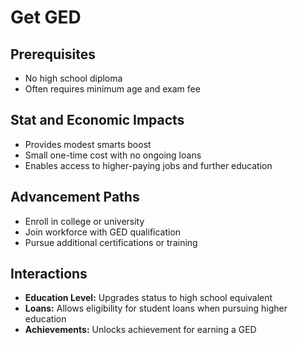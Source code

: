 # Get GED

## Prerequisites
- No high school diploma
- Often requires minimum age and exam fee

## Stat and Economic Impacts
- Provides modest smarts boost
- Small one-time cost with no ongoing loans
- Enables access to higher-paying jobs and further education

## Advancement Paths
- Enroll in college or university
- Join workforce with GED qualification
- Pursue additional certifications or training

## Interactions
- **Education Level:** Upgrades status to high school equivalent
- **Loans:** Allows eligibility for student loans when pursuing higher education
- **Achievements:** Unlocks achievement for earning a GED

